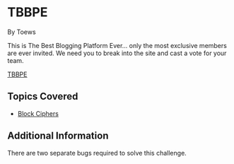 # TBBPE
By Toews

This is The Best Blogging Platform Ever...
only the most exclusive members are ever invited. We need you to break into the site and cast a vote for your team.

[TBBPE](https://csaw2015-the-blog.herokuapp.com/)

## Topics Covered

- [Block Ciphers](/cryptography/what-are-block-ciphers/)

## Additional Information

There are two separate bugs required to solve this challenge.

